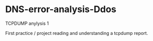# DNS-error-analysis-Ddos
TCPDUMP anylysis 1

First practice / project reading and understanding a tcpdump report. 
